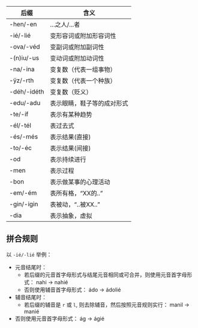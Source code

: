 
| 后缀          | 含义            |
|-------------|---------------|
| -hen/-en    | ...之人/...者    |
| -ié/-lié    | 变形容词或附加形容词性   |
| -ova/-véd   | 变副词或附加副词性     |
| -(n)iu/-us  | 变动词或附加动词性     |
| -na/-ina    | 变复数（代表一组事物）   |
| -ÿz/-rth    | 变复数（代表一个种族）   |
| -déh/-idéth | 变复数（贬义）       |
| -edu/-adu   | 表示眼睛，鞋子等的成对形式 |
| -te/-íf     | 表示有某种趋势       |
| -él/-tél    | 表过去式          |
| -és/-més    | 表示结果(直接)      |
| -to/-éc     | 表示结果(间接)      |
| -od         | 表示持续进行        |
| -men        | 表示过程          |
| -bon        | 表示做某事的心理活动    |
| -em/-ém     | 表所有格，“XX的..”  |
| -gin/-igin  | 表被动，“..被XX..” |
| -dia        | 表示抽象，虚拟       |

## 拼合规则

以 `-ié/-lié` 举例：
- 元音结尾时：
  - 若后缀的元音首字母形式与结尾元音相同或可合并，则使用元音首字母形式：
  nahi -> nahié
  - 否则使用辅音首字母形式：
  ádo -> ádolié
- 辅音结尾时：
  - 若后缀的辅音是 `r` 或 `l`, 则去除辅音，然后按照元音规则实行：
  manil -> manié
- 否则使用元音首字母形式：
  ág -> ágié
